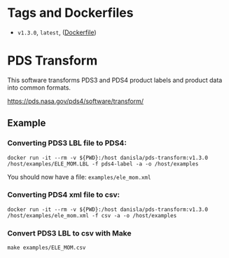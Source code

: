 # Tags and Dockerfiles
- `v1.3.0`, `latest`, ([Dockerfile](https://github.com/danisla/dockerfiles/blob/4dbcb82286d1f6599aa75ac8a94bfe86759a9ff2/pds-transform/Dockerfile))

# PDS Transform

This software transforms PDS3 and PDS4 product labels and product data into common formats.

https://pds.nasa.gov/pds4/software/transform/

## Example

### Converting PDS3 LBL file to PDS4:

```
docker run -it --rm -v ${PWD}:/host danisla/pds-transform:v1.3.0 /host/examples/ELE_MOM.LBL -f pds4-label -a -o /host/examples
```

You should now have a file: `examples/ele_mom.xml`

### Converting PDS4 xml file to csv:

```
docker run -it --rm -v ${PWD}:/host danisla/pds-transform:v1.3.0 /host/examples/ele_mom.xml -f csv -a -o /host/examples
```

### Convert PDS3 LBL to csv with Make

```
make examples/ELE_MOM.csv
```
